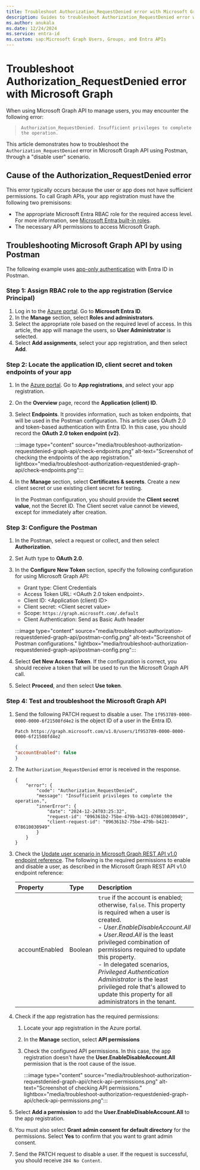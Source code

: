 ```yaml
---
title: Troubleshoot Authorization_RequestDenied error with Microsoft Graph
description: Guides to troubleshoot Authorization_RequestDenied error with Microsoft Graph in Postman.
ms.author: anukala
ms.date: 12/24/2024
ms.service: entra-id
ms.custom: sap:Microsoft Graph Users, Groups, and Entra APIs
---
```


# Troubleshoot Authorization_RequestDenied error with Microsoft Graph

When using Microsoft Graph API to manage users, you may encounter the following error:

> `Authorization_RequestDenied. Insufficient privileges to complete the operation.`

This article demonstrates how to troubleshoot the `Authorization_RequestDenied` error in Microsoft Graph API using Postman, through a "disable user" scenario.

## Cause of the Authorization_RequestDenied error

This error typically occurs because the user or app does not have sufficient permissions. To call Graph APIs, your app registration must have the following two premisisons:

- The appropriate Microsoft Entra RBAC role for the required access level. For more information, see [Microsoft Entra built-in roles](/entra/identity/role-based-access-control/permissions-reference).
- The necessary API permissions to access Microsoft Graph.


## Troubleshooting Microsoft Graph API by using Postman

The following example uses [app-only authentication](/entra/identity-platform/permissions-consent-overview#app-only-access-access-without-a-user) with Entra ID in Postman.
### Step 1: Assign RBAC role to the app registration (Service Principal)

1. Log in to the [Azure portal](https://portal.azure.com). Go to **Microsoft Entra ID**.
1. In the **Manage** section, select **Roles and administrators**.
1. Select the appropriate role based on the required level of access. In this article, the app will manage the users, so **User Administrator** is selected.
1. Select **Add assignments**, select your app registration, and then select **Add**.

### Step 2: Locate the application ID, client secret and token endpoints of your app

1. In the [Azure portal](https://portal.azure.com). Go to **App registrations**, and select your app registration.  
1. On the **Overview** page, record the **Application (client) ID**.
1. Select **Endpoints**. It provides information, such as token endpoints, that will be used in the Postman configuration. This article uses OAuth 2.0 and token-based authentication with Entra ID. In this case, you should record the **OAuth 2.0 token endpoint (v2)**.

    :::image type="content" source="media/troubleshoot-authorization-requestdenied-graph-api/check-endpoints.png" alt-text="Screenshot of checking the endpoints of the app registration." lightbox="media/troubleshoot-authorization-requestdenied-graph-api/check-endpoints.png":::
1. In the **Manage** section, select **Certificates & secrets**. Create a new client secret or use existing client secret for testing.

    In the Postman configuration, you should provide the **Client secret value**, not the Secret ID. The Client secret value cannot be viewed, except for immediately after creation.

### Step 3: Configure the Postman

1. In the Postman, select a request or collect, and then select **Authorization**.
1. Set Auth type to **OAuth 2.0**.
1. In the **Configure New Token** section, specify the following configuration for using Microsoft Graph API:

   - Grant type: Client Credentials
   - Access Token URL: \<OAuth 2.0 token endpoint\>.
   - Client ID: \<Application (client) ID\>
   - Client secret: \<Client secret value\>
   - Scope: `https://graph.microsoft.com/.default`
   - Client Authentication: Send as Basic Auth header

    :::image type="content" source="media/troubleshoot-authorization-requestdenied-graph-api/postman-config.png" alt-text="Screenshot of Postman configurations." lightbox="media/troubleshoot-authorization-requestdenied-graph-api/postman-config.png":::

1. Select **Get New Access Token**. If the configuration is correct, you should receive a token that will be used to run the Microsoft Graph API call.
1. Select **Proceed**, and then select **Use token**.

### Step 4: Test and troubleshoot the Microsoft Graph API

1. Send the following PATCH request to disable a user. The `1f953789-0000-0000-0000-6f21508fd4e2` is the object ID of a user in the Entra ID.

    ``` HTTP
    Patch https://graph.microsoft.com/v1.0/users/1f953789-0000-0000-0000-6f21508fd4e2
    ```

    ```JSON
    {
    "accountEnabled": false
    }


    ```

1. The `Authorization_RequestDenied` error is received in the response.

    ```Output
    {
        "error": {
            "code": "Authorization_RequestDenied",
            "message": "Insufficient privileges to complete the operation.",
            "innerError": {
                "date": "2024-12-24T03:25:32",
                "request-id": "096361b2-75be-479b-b421-078610030949",
                "client-request-id": "096361b2-75be-479b-b421-078610030949"
            }
        }
    }
    ```
        
1. Check the [Update user scenario in Microsoft Graph REST API v1.0 endpoint reference](/graph/api/user-update?view=graph-rest-1.0&tabs=http#permissions&preserve-view=true). The following is the required permissions to enable and disable a user, as described in the Microsoft Graph REST API v1.0 endpoint reference:

    | Property        | Type    | Description |
    |:----------------|:--------|:------------|
    | accountEnabled  | Boolean | `true` if the account is enabled; otherwise, `false`. This property is required when a user is created. <br/> - *User.EnableDisableAccount.All* + *User.Read.All* is the least privileged combination of permissions required to update this property. <br/> - In delegated scenarios, *Privileged Authentication Administrator* is the least privileged role that's allowed to update this property for all administrators in the tenant. |

1. Check if the app registration has the required permissions:
    1. Locate your app registration in the Azure portal.
    2. In the **Manage** section, select **API permissions**
    3. Check the configured API permissions. In this case, the app registration doesn't have the **User.EnableDisableAccount.All** permission that is the root cause of the issue.

        :::image type="content" source="media/troubleshoot-authorization-requestdenied-graph-api/check-api-permissions.png" alt-text="Screenshot of checking API permissions." lightbox="media/troubleshoot-authorization-requestdenied-graph-api/check-api-permissions.png":::

1. Select **Add a permission** to add the **User.EnableDisableAccount.All** to the app registration.
1. You must also select **Grant admin consent for default directory** for the permissions. Select **Yes** to confirm that you want to grant admin consent.
1. Send the PATCH request to disable a user. If the request is successful, you should receive `204 No Content`.